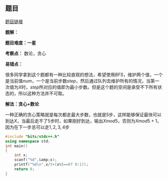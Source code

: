 ## 题目
[题目链接](https://www.nowcoder.com/practice/b8e21f5816874425836b7d32011f46b0?tpId=182&tqId=353478&sourceUrl=/exam/oj&channenl=wgithub&fromPut=wgithub)

**题解：**

**题目难度：一星**

**考察点：** 数论，贪心

**易错点：**

很多同学拿到这个题都有一种比较直观的想法，希望使用$BFS$，维护两个值，一个是当前值$num$，一个是当前步数$step$，然后通过队列去维护所有的情况，当第一次值为$X$时，$step$所对应的值即为最小步数。但是这个题的空间是承受不下所有状态的，所以这种方法并不可取。

**解法：贪心+数论**

一种正确的贪心策略就是每次都走最大步数，也就是$5$步，这样能够保证最快可以到达$X$，当最后走不了$5$步时，如果刚好到达，输出$X mod 5$，否则为$X mod 5 +1$，因为在下一步总可以走$1,2,3,4$步

```cpp
#include "bits/stdc++.h"
using namespace std;
int main()
{
    int x;
    scanf("%d",&amp;x);
    printf("%d\n",x/5+(x%5==0? 0:1));
    return 0;
}
```

